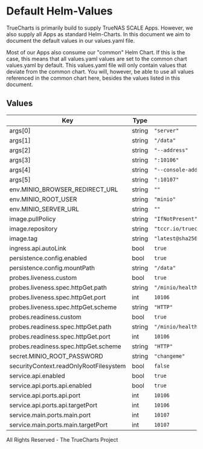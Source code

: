 # Default Helm-Values

TrueCharts is primarily build to supply TrueNAS SCALE Apps.
However, we also supply all Apps as standard Helm-Charts. In this document we aim to document the default values in our values.yaml file.

Most of our Apps also consume our "common" Helm Chart.
If this is the case, this means that all values.yaml values are set to the common chart values.yaml by default. This values.yaml file will only contain values that deviate from the common chart.
You will, however, be able to use all values referenced in the common chart here, besides the values listed in this document.

## Values

| Key | Type | Default | Description |
|-----|------|---------|-------------|
| args[0] | string | `"server"` |  |
| args[1] | string | `"/data"` |  |
| args[2] | string | `"--address"` |  |
| args[3] | string | `":10106"` |  |
| args[4] | string | `"--console-address"` |  |
| args[5] | string | `":10107"` |  |
| env.MINIO_BROWSER_REDIRECT_URL | string | `""` |  |
| env.MINIO_ROOT_USER | string | `"minio"` |  |
| env.MINIO_SERVER_URL | string | `""` |  |
| image.pullPolicy | string | `"IfNotPresent"` |  |
| image.repository | string | `"tccr.io/truecharts/minio"` |  |
| image.tag | string | `"latest@sha256:48155f02fc4d506b034e87c92c145c7031f8ef1df8354a73d7b28d237fc1e403"` |  |
| ingress.api.autoLink | bool | `true` |  |
| persistence.config.enabled | bool | `true` |  |
| persistence.config.mountPath | string | `"/data"` |  |
| probes.liveness.custom | bool | `true` |  |
| probes.liveness.spec.httpGet.path | string | `"/minio/health/live"` |  |
| probes.liveness.spec.httpGet.port | int | `10106` |  |
| probes.liveness.spec.httpGet.scheme | string | `"HTTP"` |  |
| probes.readiness.custom | bool | `true` |  |
| probes.readiness.spec.httpGet.path | string | `"/minio/health/ready"` |  |
| probes.readiness.spec.httpGet.port | int | `10106` |  |
| probes.readiness.spec.httpGet.scheme | string | `"HTTP"` |  |
| secret.MINIO_ROOT_PASSWORD | string | `"changeme"` |  |
| securityContext.readOnlyRootFilesystem | bool | `false` |  |
| service.api.enabled | bool | `true` |  |
| service.api.ports.api.enabled | bool | `true` |  |
| service.api.ports.api.port | int | `10106` |  |
| service.api.ports.api.targetPort | int | `10106` |  |
| service.main.ports.main.port | int | `10107` |  |
| service.main.ports.main.targetPort | int | `10107` |  |

All Rights Reserved - The TrueCharts Project

